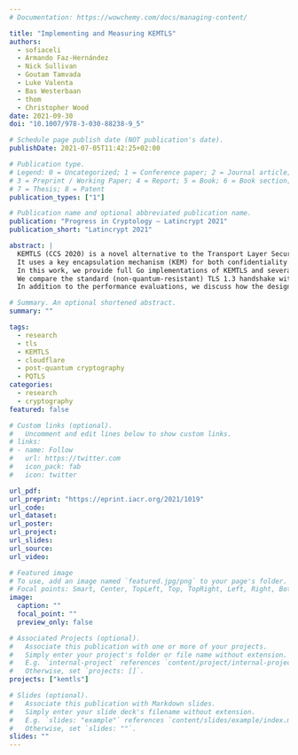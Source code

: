 ```yaml
---
# Documentation: https://wowchemy.com/docs/managing-content/

title: "Implementing and Measuring KEMTLS"
authors:
  - sofiaceli
  - Armando Faz-Hernández
  - Nick Sullivan
  - Goutam Tamvada
  - Luke Valenta
  - Bas Westerbaan
  - thom
  - Christopher Wood
date: 2021-09-30
doi: "10.1007/978-3-030-88238-9_5"

# Schedule page publish date (NOT publication's date).
publishDate: 2021-07-05T11:42:25+02:00

# Publication type.
# Legend: 0 = Uncategorized; 1 = Conference paper; 2 = Journal article;
# 3 = Preprint / Working Paper; 4 = Report; 5 = Book; 6 = Book section;
# 7 = Thesis; 8 = Patent
publication_types: ["1"]

# Publication name and optional abbreviated publication name.
publication: "Progress in Cryptology — Latincrypt 2021"
publication_short: "Latincrypt 2021"

abstract: |
  KEMTLS (CCS 2020) is a novel alternative to the Transport Layer Security (TLS) handshake that integrates post-quantum algorithms.
  It uses a key encapsulation mechanism (KEM) for both confidentiality and authentication, achieving post-quantum security while obviating the need for expensive post-quantum signatures. The original KEMTLS paper presents a security analysis, Rust implementation, and benchmarks over emulated networks.
  In this work, we provide full Go implementations of KEMTLS and several other post-quantum handshake alternatives, describe our integration into a real distributed system, and provide performance evaluations over real network conditions.
  We compare the standard (non-quantum-resistant) TLS 1.3 handshake with three alternatives: one that uses post-quantum signatures in combination with a KEM (PQTLS), one fully KEM application (KEMTLS), and a reduced round trip version (KEMTLS-PDK).
  In addition to the performance evaluations, we discuss how the design of these protocols impacts TLS from an implementation and configuration perspective.

# Summary. An optional shortened abstract.
summary: ""

tags:
  - research
  - tls
  - KEMTLS
  - cloudflare
  - post-quantum cryptography
  - PQTLS
categories:
  - research
  - cryptography
featured: false

# Custom links (optional).
#   Uncomment and edit lines below to show custom links.
# links:
# - name: Follow
#   url: https://twitter.com
#   icon_pack: fab
#   icon: twitter

url_pdf:
url_preprint: "https://eprint.iacr.org/2021/1019"
url_code:
url_dataset:
url_poster:
url_project:
url_slides:
url_source:
url_video:

# Featured image
# To use, add an image named `featured.jpg/png` to your page's folder. 
# Focal points: Smart, Center, TopLeft, Top, TopRight, Left, Right, BottomLeft, Bottom, BottomRight.
image:
  caption: ""
  focal_point: ""
  preview_only: false

# Associated Projects (optional).
#   Associate this publication with one or more of your projects.
#   Simply enter your project's folder or file name without extension.
#   E.g. `internal-project` references `content/project/internal-project/index.md`.
#   Otherwise, set `projects: []`.
projects: ["kemtls"]

# Slides (optional).
#   Associate this publication with Markdown slides.
#   Simply enter your slide deck's filename without extension.
#   E.g. `slides: "example"` references `content/slides/example/index.md`.
#   Otherwise, set `slides: ""`.
slides: ""
---
```


